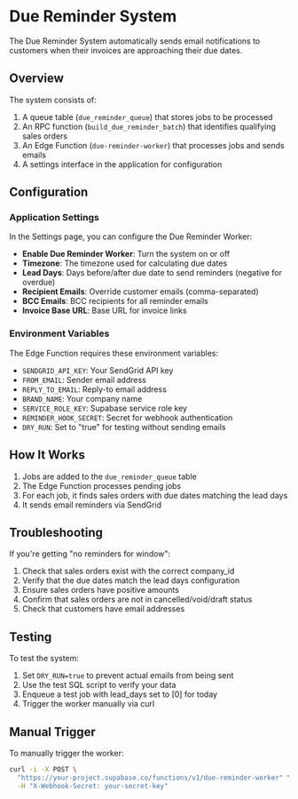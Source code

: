 # Due Reminder System

The Due Reminder System automatically sends email notifications to customers when their invoices are approaching their due dates.

## Overview

The system consists of:
1. A queue table (`due_reminder_queue`) that stores jobs to be processed
2. An RPC function (`build_due_reminder_batch`) that identifies qualifying sales orders
3. An Edge Function (`due-reminder-worker`) that processes jobs and sends emails
4. A settings interface in the application for configuration

## Configuration

### Application Settings

In the Settings page, you can configure the Due Reminder Worker:

- **Enable Due Reminder Worker**: Turn the system on or off
- **Timezone**: The timezone used for calculating due dates
- **Lead Days**: Days before/after due date to send reminders (negative for overdue)
- **Recipient Emails**: Override customer emails (comma-separated)
- **BCC Emails**: BCC recipients for all reminder emails
- **Invoice Base URL**: Base URL for invoice links

### Environment Variables

The Edge Function requires these environment variables:

- `SENDGRID_API_KEY`: Your SendGrid API key
- `FROM_EMAIL`: Sender email address
- `REPLY_TO_EMAIL`: Reply-to email address
- `BRAND_NAME`: Your company name
- `SERVICE_ROLE_KEY`: Supabase service role key
- `REMINDER_HOOK_SECRET`: Secret for webhook authentication
- `DRY_RUN`: Set to "true" for testing without sending emails

## How It Works

1. Jobs are added to the `due_reminder_queue` table
2. The Edge Function processes pending jobs
3. For each job, it finds sales orders with due dates matching the lead days
4. It sends email reminders via SendGrid

## Troubleshooting

If you're getting "no reminders for window":

1. Check that sales orders exist with the correct company_id
2. Verify that the due dates match the lead days configuration
3. Ensure sales orders have positive amounts
4. Confirm that sales orders are not in cancelled/void/draft status
5. Check that customers have email addresses

## Testing

To test the system:

1. Set `DRY_RUN=true` to prevent actual emails from being sent
2. Use the test SQL script to verify your data
3. Enqueue a test job with lead_days set to [0] for today
4. Trigger the worker manually via curl

## Manual Trigger

To manually trigger the worker:

```bash
curl -i -X POST \
  "https://your-project.supabase.co/functions/v1/due-reminder-worker" \
  -H "X-Webhook-Secret: your-secret-key"
```